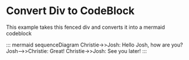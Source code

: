 # Convert Div to CodeBlock

This example takes this fenced div and converts it into a mermaid codeblock

::: mermaid
sequenceDiagram
    Christie->>Josh: Hello Josh, how are you?
    Josh-->>Christie: Great!
    Christie->>Josh: See you later!
:::
